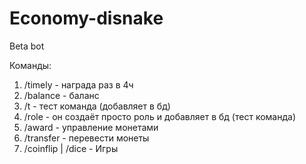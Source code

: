 # Economy-disnake

Beta bot

Команды:
  1. /timely - награда раз в 4ч
  2. /balance - баланс
  3. /t - тест команда (добавляет в бд)
  4. /role - он создаёт просто роль и добавляет в бд (тест команда)
  5. /award - управление монетами
  6. /transfer - перевести монеты
  7. /coinflip | /dice - Игры
